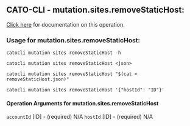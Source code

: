 
## CATO-CLI - mutation.sites.removeStaticHost:
[Click here](https://api.catonetworks.com/documentation/#mutation-removeStaticHost) for documentation on this operation.

### Usage for mutation.sites.removeStaticHost:

`catocli mutation sites removeStaticHost -h`

`catocli mutation sites removeStaticHost <json>`

`catocli mutation sites removeStaticHost "$(cat < removeStaticHost.json)"`

`catocli mutation sites removeStaticHost '{"hostId": "ID"}'`

#### Operation Arguments for mutation.sites.removeStaticHost ####
`accountId` [ID] - (required) N/A 
`hostId` [ID] - (required) N/A 

